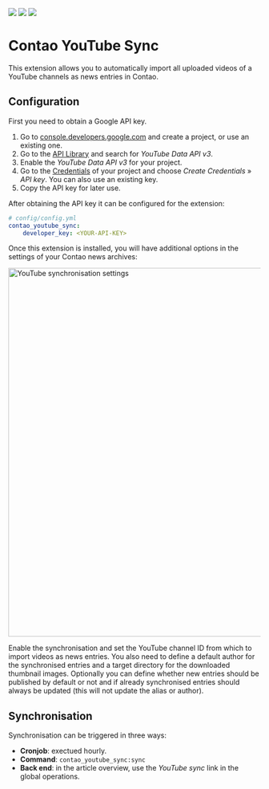 [![](https://img.shields.io/maintenance/yes/2020.svg)](https://github.com/inspiredminds/contao-youtube-sync)
[![](https://img.shields.io/packagist/v/inspiredminds/contao-youtube-sync.svg)](https://packagist.org/packages/inspiredminds/contao-youtube-sync)
[![](https://img.shields.io/packagist/dt/inspiredminds/contao-youtube-sync.svg)](https://packagist.org/packages/inspiredminds/contao-youtube-sync)

Contao YouTube Sync
===================

This extension allows you to automatically import all uploaded videos of a YouTube channels as news entries in Contao.

## Configuration

First you need to obtain a Google API key.

1. Go to [console.developers.google.com](https://console.developers.google.com/) and create a project, or use an existing one.
2. Go to the [API Library](https://console.developers.google.com/apis/library) and search for _YouTube Data API v3_.
3. Enable the _YouTube Data API v3_ for your project.
4. Go to the [Credentials](https://console.developers.google.com/apis/credentials) of your project and choose _Create Credentials_ » _API key_. You can also use an existing key.
5. Copy the API key for later use.

After obtaining the API key it can be configured for the extension:

```yaml
# config/config.yml
contao_youtube_sync:
    developer_key: <YOUR-API-KEY>
```

Once this extension is installed, you will have additional options in the settings of your Contao news archives:

<img src="https://raw.githubusercontent.com/inspiredminds/contao-youtube-sync/master/screenshot.png" width="735" alt="YouTube synchronisation settings">

Enable the synchronisation and set the YouTube channel ID from which to import videos as news entries. You also need to define a default author for the synchronised entries and a target directory for the downloaded thumbnail images. Optionally you can define whether new entries should be published by default or not and if already synchronised entries should always be updated (this will not update the alias or author).

## Synchronisation

Synchronisation can be triggered in three ways:

* **Cronjob**: exectued hourly.
* **Command**: `contao_youtube_sync:sync`
* **Back end**: in the article overview, use the _YouTube sync_ link in the global operations.
